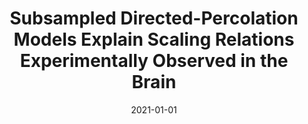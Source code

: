 ---
title: "Subsampled Directed-Percolation Models Explain Scaling Relations Experimentally Observed in the Brain"
collection: publications
date: 2021-01-01
year: 2021
venue: 'Front. Neural Circuits'
paperurl: 'https://dx.doi.org/10.3389/fncir.2020.576727'
citation: ' Tawan Carvalho,  Antonio Fontenele,  <u>Mauricio Girardi-Schappo</u>,  Thaís Feliciano,  Leandro Aguiar,  Thais Silva,  Nivaldo Vasconcelos,  Pedro Carelli,  Mauro Copelli, &quot;Subsampled Directed-Percolation Models Explain Scaling Relations Experimentally Observed in the Brain.&quot; Front. Neural Circuits, 2021.'
pubtype:  paper
---